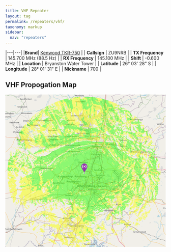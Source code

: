 ```yaml
---
title: VHF Repeater
layout: tag
permalink: /repeaters/vhf/
taxonomy: markup
sidebar:
  nav: "repeaters"
---
```



|---|---|
|__Brand__| <a href="https://www.kenwood.com/india/com/lmr/tkr-750_850/spec.html" target="_blank">Kenwood TKR-750</a> |
| __Callsign__ | ZU9NRB |
| __TX Frequency__ | 145.700 MHz (88.5 Hz) |
| __RX Frequency__ | 145.100 MHz |
| __Shift__ | -0.600 MHz |
| __Location__ | Bryanston Water Tower |
| __Latitude__ | 26° 03' 28" S |
| __Longitude__ | 28° 01' 31" E |
| __Nickname__ | 700 |

VHF Propogation Map
---
![Bryanston  Highsite](/assets/images/repeaters/vhf-propogation.png)